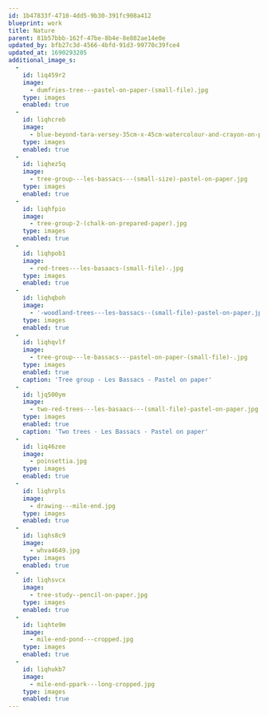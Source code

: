```yaml
---
id: 1b47833f-4710-4dd5-9b30-391fc908a412
blueprint: work
title: Nature
parent: 81b57bbb-162f-47be-8b4e-8e882ae14e0e
updated_by: bfb27c3d-4566-4bfd-91d3-99770c39fce4
updated_at: 1690293205
additional_image_s:
  -
    id: liq459r2
    image:
      - dumfries-tree---pastel-on-paper-(small-file).jpg
    type: images
    enabled: true
  -
    id: liqhcreb
    image:
      - blue-beyond-tara-versey-35cm-x-45cm-watercolour-and-crayon-on-paper.jpg
    type: images
    enabled: true
  -
    id: liqhez5q
    image:
      - tree-group---les-bassacs---(small-size)-pastel-on-paper.jpg
    type: images
    enabled: true
  -
    id: liqhfpio
    image:
      - tree-group-2-(chalk-on-prepared-paper).jpg
    type: images
    enabled: true
  -
    id: liqhpob1
    image:
      - red-trees---les-basaacs-(small-file)-.jpg
    type: images
    enabled: true
  -
    id: liqhqboh
    image:
      - '-woodland-trees---les-bassacs--(small-file)-pastel-on-paper.jpg'
    type: images
    enabled: true
  -
    id: liqhqvlf
    image:
      - tree-group---le-bassacs---pastel-on-paper-(small-file)-.jpg
    type: images
    enabled: true
    caption: 'Tree group - Les Bassacs - Pastel on paper'
  -
    id: ljq500ym
    image:
      - two-red-trees---les-basaacs---(small-file)-pastel-on-paper.jpg
    type: images
    enabled: true
    caption: 'Two trees - Les Bassacs - Pastel on paper'
  -
    id: liq46zee
    image:
      - poinsettia.jpg
    type: images
    enabled: true
  -
    id: liqhrpls
    image:
      - drawing---mile-end.jpg
    type: images
    enabled: true
  -
    id: liqhs8c9
    image:
      - whva4649.jpg
    type: images
    enabled: true
  -
    id: liqhsvcx
    image:
      - tree-study--pencil-on-paper.jpg
    type: images
    enabled: true
  -
    id: liqhte9m
    image:
      - mile-end-pond---cropped.jpg
    type: images
    enabled: true
  -
    id: liqhukb7
    image:
      - mile-end-ppark---long-cropped.jpg
    type: images
    enabled: true
---
```

